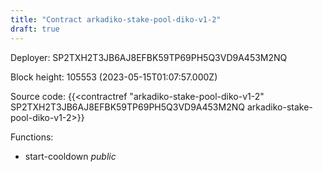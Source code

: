 ```yaml
---
title: "Contract arkadiko-stake-pool-diko-v1-2"
draft: true
---
```

Deployer: SP2TXH2T3JB6AJ8EFBK59TP69PH5Q3VD9A453M2NQ


 



Block height: 105553 (2023-05-15T01:07:57.000Z)

Source code: {{<contractref "arkadiko-stake-pool-diko-v1-2" SP2TXH2T3JB6AJ8EFBK59TP69PH5Q3VD9A453M2NQ arkadiko-stake-pool-diko-v1-2>}}

Functions:

* start-cooldown _public_
